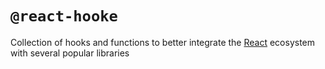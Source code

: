 # `@react-hooke`

Collection of hooks and functions to better integrate the [React](https://reactjs.org/) ecosystem with several popular libraries
